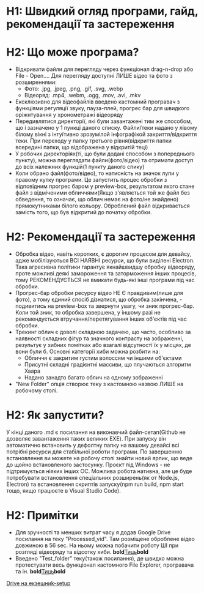 # H1: Швидкий огляд програми, гайд, рекомендації та застереження

# H2: Що може програма?
+ Відкривати файли для перегляду через функціонал drag-n-drop або File - Open.... Для перегляду доступні ЛИШЕ відео та фото з розширеннями: 
  - Фото: .jpg, .jpeg, .png, .gif, .svg, .webp
  - Відеоряд:  .mp4, .webm, .ogg, .mov, .avi, .mkv
+ Ексклюзивно для відеофайлів введено кастомний програвач з функціями регуляції звуку, пауза-плей, прогрес бар для швидкого оріжнтування у хронометражі відеоряду
+ Передивлятися директорії, які були завантажені тим же способом, що і зазначено у 1 пункці даного списку. Файли/теки надано у лівому білому вікні з інтуїтивно зрозумілой інфографікой закриття/відкриття теки. При переходу у папку третього рівня(відкриття папки всередині   папки, що відображена у відкритій теці)
+ У робочих директоріях(ті, що були додані способом з попереднього пункту), можна переглядати файли(фото/відео) та отримати доступ до всіх належних функцій(1 пункту даного спику)
+ Коли обрано файл(фото/відео), то натисність на значок лупи у правому кутку програми. Це запустить процес обробки з відповідним прогрес баром у preview-box, результатом якого стане файл з відміченими обличчями(Якщо з'являється той же файл без обведення, то означає, що облич немає на фото/не знайдено) прямокутниками білого кольору. Оброблений файл відкривається замість того, що був відкритий до початку обробки.

# H2: Рекомендації та застереження
+ Обробка відео, навіть коротких, є дорогим процесом для девайсу, адже мобілізуються ВСІ НАЯВНІ ресурси, що були виділені Electron. Така агресивна політики гарантує якнайшвидшу обробку відеоряду, проте можливі деякі замороження та заторможення інших процесів, тому РЕКОМЕНДУЄТЬСЯ не вмикати будь-які інші програми під час обробки.
+ Прогрес-бар обробки ресурсу відео НЕ Є правдивим(лише для фото), а тому єдиний спосіб дізнатися, що обробка закінчена, - подивитись на preview-box та звернути увагу, чи зник прогрес-бар. Коли той зник, то обробка завершена, у іншому разі не рекомендується втручання/перетягування інших об'єктів під час обробки.
+ Трекинг облич є доволі складною задачею, що часто, особливо за наявності складних фігур та значного контрасту на зображенні, результує у хибних помітках або взагалі відсутності їх у місцях, де вони були б. Основні категорії хиби можна розбити на:
  - Обличчя є закритим густим волоссям чи іншими об'єктами
  - Присутні складні градієнтні массиви, що плучаються алгоритм Хаара
  - Надано занадто багато облич на одному зображенні
+ "New Folder" опція створює теку з кастомною назвою ЛИШЕ на робочому столі.

# H2: Як запустити?
У кінці даного .md є посилання на виконавчий файл-сетап(Github не дозволяє завантаження таких великих EXE). При запуску він автоматично встановить у дефолтну папку на вашому девайсі всі потрібні ресурси для стабільної роботи програми. По завершенню встановлення ви можете на робочу столі знайти новий ярлик, що веде до щойно встановленого застосунку. Проєкт під Windows - не підтримується ніяких інших ОС.
Можлива робота нативна, але це буде потребувати встановлення спеціальних розширень(як от Node.js, Electron) та встановлення скриптів запуску(npm run build, npm start тощо, якщо працюєте в Visual Studio Code).

# H2: Примітки
+ Для зручності та менших витрат часу я додав Google Drive посилання на теку "Processed_vid". Там розміщене оброблене відео довжиною в 56 sec. На ньому можна побачити роботу ШІ при розгляді відеоряду та відсотку хиби. **bold**[Тиць](https://drive.google.com/drive/folders/1wV7ghwC0TbIgj9-f6FSi8qz9ZAAp0YkU?usp=sharing)**bold**
+ Введено "Test_folder" теку(також посилання), де швидко можна протестувати весь функціонал кастомного File Explorer, програвача та ін. **bold**[Тиць](https://drive.google.com/drive/folders/1OWK0hZijXzdhn0iwuwARWOmBqW06pt0S?usp=sharing)**bold**


[Drive на екзешниk-setup](https://drive.google.com/file/d/1yVqKxVH0bb8IZT7hx4AgZaak0o2hKH-U/view?usp=drive_link)
